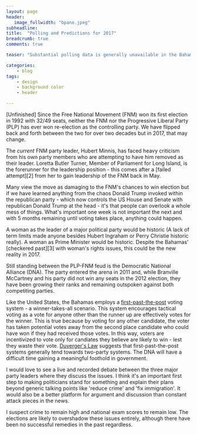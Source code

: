 ```yaml
---
layout: page
header:
   image_fullwidth: "bpano.jpeg"
subheadline: 
title:  "Polling and Predictions for 2017"
breadcrumb: true
comments: true

teaser: "Substantial polling data is generally unavailable in the Bahamas, however, the sources we do have point towards a potentially historic election year. 2016 saw the surprising and unprecedented election of Donald Trump and I think the Bahamas is also in for some surprises in the next months."

categories:
    - blog
tags:
    - design
    - background color
    - header

---
```

[Unfinished]
Since the Free National Movement (FNM) won its first election in 1992 with 32/49 seats, neither the FNM nor the Progressive Liberal Party (PLP) has ever won re-election as the controlling party. We have flipped back and forth between the two for over two decades but in 2017, that may change. 

The *current* FNM party leader, Hubert Minnis, has faced heavy criticism from his own party members who are attempting to have him removed as their leader. Loretta Butler Turner, Member of Parliament for Long Island, is the forerunner for the leadership position - this comes after a [failed attempt][2] from her to gain leadership of the FNM back in May.

Many view the move as damaging to the FNM's chances to win election but if we have learned anything from the chaos Donald Trump invoked within the republican party - which now controls the US House and Senate with republican Donald Trump at the head - it's that people can overlook a whole mess of things. What's important one week is not important the next and with 5 months remaining until voting takes place, anything could happen. 

A woman as the leader of a major political party would be historic (A lack of term limits made anyone besides Hubert Ingraham or Perry Christie historic really). A woman as Prime Minister would be historic. Despite the Bahamas' [checkered past][3] with woman's rights issues, this could be the new reality in 2017.

Still standing between the PLP-FNM feud is the Democratic National Alliance (DNA). The party entered the arena in 2011 and, while Branville McCartney and his party did not win any seats in the 2012 election, they have been growing their ranks and remaining outspoken against both competiting parties.

Like the United States, the Bahamas employs a [first-past-the-post][4] voting system - a winner-takes-all scenario. This system encourages tactical voting as a vote for anyone other than the runner up are effectively votes for the winner. This is true because by voting for any other candidate, the voter has taken potential votes away from the second place candidate who could have won if they had received those votes. In this way, voters are incentivized to vote only for candiates they believe are likely to win - lest they waste their vote. [Duverger's Law][5] suggests that first-past-the-post systems generally tend towards two-party systems. The DNA will have a difficult time gaining a meaningful foothold in government.

I would love to see a live and recorded debate between the three major party leaders where they discuss the issues. I think it's an important first step to making politicians stand for something and explain their plans beyond generic talking points like 'reduce crime' and 'fix immigration'. It would also be a better platform for argument and discussion than constant attack pieces in the news.

I suspect crime to remain high and national exam scores to remain low. The elections are likely to overshadow these issues entirely, although there have been no successful remedies in the past regardless.

[4]: http://en.wikipedia.org/wiki/First-past-the-post_voting#Criticisms
[5]: http://en.wikipedia.org/wiki/First-past-the-post_voting#Effect_on_political_parties